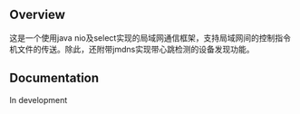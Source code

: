 ## Overview

这是一个使用java nio及select实现的局域网通信框架，支持局域网间的控制指令机文件的传送。除此，还附带jmdns实现带心跳检测的设备发现功能。

## Documentation

In development